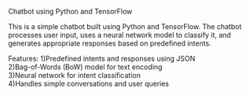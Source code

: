 Chatbot using Python and TensorFlow

This is a simple chatbot built using Python and TensorFlow. 
The chatbot processes user input, uses a neural network model to classify it, and generates appropriate responses based on predefined intents.

 Features:
 1)Predefined intents and responses using JSON  
 2)Bag-of-Words (BoW) model for text encoding  
 3)Neural network for intent classification  
 4)Handles simple conversations and user queries  
